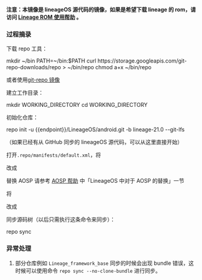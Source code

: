 **注意：本镜像是 lineageOS 源代码的镜像，如果是希望下载 lineage 的 rom，请访问 [Lineage ROM 使用帮助](../lineage-rom/) 。**

### 过程摘录

下载 repo 工具：

<tmpl z-lang="bash">
mkdir ~/bin
PATH=~/bin:$PATH
curl https://storage.googleapis.com/git-repo-downloads/repo > ~/bin/repo
chmod a+x ~/bin/repo
</tmpl>

或者使用[git-repo 镜像](../git-repo/)

建立工作目录：

<tmpl z-lang="bash">
mkdir WORKING_DIRECTORY
cd WORKING_DIRECTORY
</tmpl>

初始化仓库：

<tmpl z-lang="bash">
repo init -u {{endpoint}}/LineageOS/android.git -b lineage-21.0 --git-lfs
</tmpl>

（如果已经有从 GitHub 同步的 lineageOS 源代码，可以从这里直接开始）

打开`.repo/manifests/default.xml`，将

<tmpl z-lang="xml">
  <remote  name="github"
           fetch=".."
           review="review.lineageos.org" />
</tmpl>

改成

<tmpl z-lang="xml">
  <remote  name="github"
           fetch="https://github.com/" />

  <remote  name="lineage"
           fetch="{{endpoint}}/"
           review="review.lineageos.org" />
</tmpl>

替换 AOSP 请参考 [AOSP 帮助](../AOSP/) 中「LineageOS 中对于 AOSP 的替换」一节

将

<tmpl z-lang="xml">
  <default revision="..."
           remote="github"
</tmpl>

改成

<tmpl z-lang="xml">
  <default revision="..."
           remote="lineage"
</tmpl>

同步源码树（以后只需执行这条命令来同步）：

<tmpl z-lang="bash">
repo sync
</tmpl>

### 异常处理
	
1. 部分仓库例如 `Lineage_framework_base` 同步的时候会出现 bundle 错误，这时候可以使用命令 `repo sync --no-clone-bundle` 进行同步。

